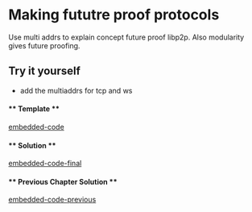 Making fututre proof protocols
==============================

Use multi addrs to explain concept future proof libp2p.
Also modularity gives future proofing.

Try it yourself
---------------
* add the multiaddrs for tcp and ws

<!-- tabs:start -->

#### ** Template **

[embedded-code](../assets/2.0-template-code.js ':include :type=code embed-template')

#### ** Solution **

[embedded-code-final](../assets/2.0-finished-code.js ':include :type=code embed-final')

#### ** Previous Chapter Solution **

[embedded-code-previous](../assets/1.3-finished-code.js ':include :type=code embed-previous')

<!-- tabs:end -->
